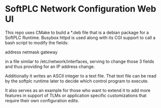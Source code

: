 # SoftPLC Network Configuration Web UI

This repo uses CMake to build a *.deb file that is a debian package for a
SoftPLC Runtime.  Busybox httpd is used along with its CGI support to call
a bash script to modify the fields:

address
netmask
gateway

in a file similar to /etc/network/interfaces, serving to change those 3 fields
and thus providing for an IP address change.

Additionally it writes an ASCII integer to a text file.  That text file can be
read by the softplc runtime later to decide which control program to execute.

It also serves as an example for those who want to extend it to add more features
in support of TLMs or application specific customizations that require their own
configuration edits.




